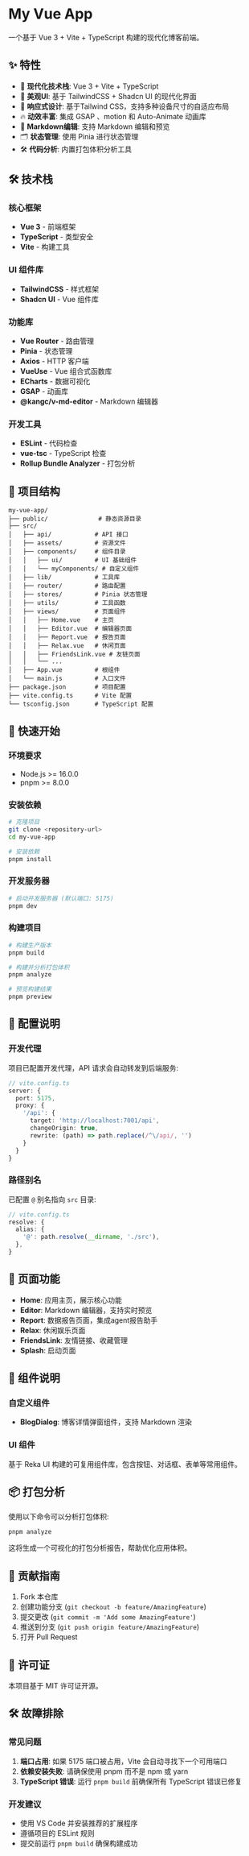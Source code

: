 # My Vue App

一个基于 Vue 3 + Vite + TypeScript 构建的现代化博客前端。

## ✨ 特性

- 🚀 **现代化技术栈**: Vue 3 + Vite + TypeScript
- 🎨 **美观UI**: 基于 TailwindCSS + Shadcn UI 的现代化界面
- 📱 **响应式设计**: 基于Tailwind CSS，支持多种设备尺寸的自适应布局
- 🔥 **动效丰富**: 集成 GSAP 、motion 和 Auto-Animate 动画库
- 📝 **Markdown编辑**: 支持 Markdown 编辑和预览
- 🗂️ **状态管理**: 使用 Pinia 进行状态管理
- 🛠️ **代码分析**: 内置打包体积分析工具

## 🛠️ 技术栈

### 核心框架
- **Vue 3** - 前端框架
- **TypeScript** - 类型安全
- **Vite** - 构建工具

### UI 组件库
- **TailwindCSS** - 样式框架
- **Shadcn UI** - Vue 组件库

### 功能库
- **Vue Router** - 路由管理
- **Pinia** - 状态管理
- **Axios** - HTTP 客户端
- **VueUse** - Vue 组合式函数库
- **ECharts** - 数据可视化
- **GSAP** - 动画库
- **@kangc/v-md-editor** - Markdown 编辑器

### 开发工具
- **ESLint** - 代码检查
- **vue-tsc** - TypeScript 检查
- **Rollup Bundle Analyzer** - 打包分析

## 📁 项目结构

```
my-vue-app/
├── public/              # 静态资源目录
├── src/
│   ├── api/            # API 接口
│   ├── assets/         # 资源文件
│   ├── components/     # 组件目录
│   │   ├── ui/         # UI 基础组件
│   │   └── myComponents/ # 自定义组件
│   ├── lib/            # 工具库
│   ├── router/         # 路由配置
│   ├── stores/         # Pinia 状态管理
│   ├── utils/          # 工具函数
│   ├── views/          # 页面组件
│   │   ├── Home.vue    # 主页
│   │   ├── Editor.vue  # 编辑器页面
│   │   ├── Report.vue  # 报告页面
│   │   ├── Relax.vue   # 休闲页面
│   │   ├── FriendsLink.vue # 友链页面
│   │   └── ...
│   ├── App.vue         # 根组件
│   └── main.js         # 入口文件
├── package.json        # 项目配置
├── vite.config.ts      # Vite 配置
└── tsconfig.json       # TypeScript 配置
```

## 🚀 快速开始

### 环境要求

- Node.js >= 16.0.0
- pnpm >= 8.0.0

### 安装依赖

```bash
# 克隆项目
git clone <repository-url>
cd my-vue-app

# 安装依赖
pnpm install
```

### 开发服务器

```bash
# 启动开发服务器 (默认端口: 5175)
pnpm dev
```

### 构建项目

```bash
# 构建生产版本
pnpm build

# 构建并分析打包体积
pnpm analyze

# 预览构建结果
pnpm preview
```

## 🔧 配置说明

### 开发代理

项目已配置开发代理，API 请求会自动转发到后端服务:

```typescript
// vite.config.ts
server: {
  port: 5175,
  proxy: {
    '/api': {
      target: 'http://localhost:7001/api',
      changeOrigin: true,
      rewrite: (path) => path.replace(/^\/api/, '')
    }
  }
}
```

### 路径别名

已配置 `@` 别名指向 `src` 目录:

```typescript
// vite.config.ts
resolve: {
  alias: {
    '@': path.resolve(__dirname, './src'),
  },
}
```

## 📄 页面功能

- **Home**: 应用主页，展示核心功能
- **Editor**: Markdown 编辑器，支持实时预览
- **Report**: 数据报告页面，集成agent报告助手
- **Relax**: 休闲娱乐页面
- **FriendsLink**: 友情链接、收藏管理
- **Splash**: 启动页面

## 🎨 组件说明

### 自定义组件
- **BlogDialog**: 博客详情弹窗组件，支持 Markdown 渲染

### UI 组件
基于 Reka UI 构建的可复用组件库，包含按钮、对话框、表单等常用组件。

## 📦 打包分析

使用以下命令可以分析打包体积:

```bash
pnpm analyze
```

这将生成一个可视化的打包分析报告，帮助优化应用体积。

## 🤝 贡献指南

1. Fork 本仓库
2. 创建功能分支 (`git checkout -b feature/AmazingFeature`)
3. 提交更改 (`git commit -m 'Add some AmazingFeature'`)
4. 推送到分支 (`git push origin feature/AmazingFeature`)
5. 打开 Pull Request

## 📄 许可证

本项目基于 MIT 许可证开源。

## 🛠️ 故障排除

### 常见问题

1. **端口占用**: 如果 5175 端口被占用，Vite 会自动寻找下一个可用端口
2. **依赖安装失败**: 请确保使用 pnpm 而不是 npm 或 yarn
3. **TypeScript 错误**: 运行 `pnpm build` 前确保所有 TypeScript 错误已修复

### 开发建议

- 使用 VS Code 并安装推荐的扩展程序
- 遵循项目的 ESLint 规则
- 提交前运行 `pnpm build` 确保构建成功
